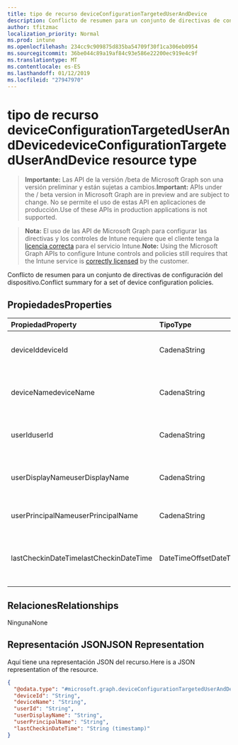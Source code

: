 ```yaml
---
title: tipo de recurso deviceConfigurationTargetedUserAndDevice
description: Conflicto de resumen para un conjunto de directivas de configuración del dispositivo.
author: tfitzmac
localization_priority: Normal
ms.prod: intune
ms.openlocfilehash: 234cc9c909875d835ba54709f30f1ca306eb0954
ms.sourcegitcommit: 36be044c89a19af84c93e586e22200ec919e4c9f
ms.translationtype: MT
ms.contentlocale: es-ES
ms.lasthandoff: 01/12/2019
ms.locfileid: "27947970"
---
```

# <a name="deviceconfigurationtargeteduseranddevice-resource-type"></a><span data-ttu-id="eb145-103">tipo de recurso deviceConfigurationTargetedUserAndDevice</span><span class="sxs-lookup"><span data-stu-id="eb145-103">deviceConfigurationTargetedUserAndDevice resource type</span></span>

> <span data-ttu-id="eb145-104">**Importante:** Las API de la versión /beta de Microsoft Graph son una versión preliminar y están sujetas a cambios.</span><span class="sxs-lookup"><span data-stu-id="eb145-104">**Important:** APIs under the / beta version in Microsoft Graph are in preview and are subject to change.</span></span> <span data-ttu-id="eb145-105">No se permite el uso de estas API en aplicaciones de producción.</span><span class="sxs-lookup"><span data-stu-id="eb145-105">Use of these APIs in production applications is not supported.</span></span>

> <span data-ttu-id="eb145-106">**Nota:** El uso de las API de Microsoft Graph para configurar las directivas y los controles de Intune requiere que el cliente tenga la [licencia correcta](https://go.microsoft.com/fwlink/?linkid=839381) para el servicio Intune.</span><span class="sxs-lookup"><span data-stu-id="eb145-106">**Note:** Using the Microsoft Graph APIs to configure Intune controls and policies still requires that the Intune service is [correctly licensed](https://go.microsoft.com/fwlink/?linkid=839381) by the customer.</span></span>

<span data-ttu-id="eb145-107">Conflicto de resumen para un conjunto de directivas de configuración del dispositivo.</span><span class="sxs-lookup"><span data-stu-id="eb145-107">Conflict summary for a set of device configuration policies.</span></span>
## <a name="properties"></a><span data-ttu-id="eb145-108">Propiedades</span><span class="sxs-lookup"><span data-stu-id="eb145-108">Properties</span></span>
|<span data-ttu-id="eb145-109">Propiedad</span><span class="sxs-lookup"><span data-stu-id="eb145-109">Property</span></span>|<span data-ttu-id="eb145-110">Tipo</span><span class="sxs-lookup"><span data-stu-id="eb145-110">Type</span></span>|<span data-ttu-id="eb145-111">Descripción</span><span class="sxs-lookup"><span data-stu-id="eb145-111">Description</span></span>|
|:---|:---|:---|
|<span data-ttu-id="eb145-112">deviceId</span><span class="sxs-lookup"><span data-stu-id="eb145-112">deviceId</span></span>|<span data-ttu-id="eb145-113">Cadena</span><span class="sxs-lookup"><span data-stu-id="eb145-113">String</span></span>|<span data-ttu-id="eb145-114">El identificador del dispositivo en el registro.</span><span class="sxs-lookup"><span data-stu-id="eb145-114">The id of the device in the checkin.</span></span>|
|<span data-ttu-id="eb145-115">deviceName</span><span class="sxs-lookup"><span data-stu-id="eb145-115">deviceName</span></span>|<span data-ttu-id="eb145-116">Cadena</span><span class="sxs-lookup"><span data-stu-id="eb145-116">String</span></span>|<span data-ttu-id="eb145-117">El nombre del dispositivo en el registro.</span><span class="sxs-lookup"><span data-stu-id="eb145-117">The name of the device in the checkin.</span></span>|
|<span data-ttu-id="eb145-118">userId</span><span class="sxs-lookup"><span data-stu-id="eb145-118">userId</span></span>|<span data-ttu-id="eb145-119">Cadena</span><span class="sxs-lookup"><span data-stu-id="eb145-119">String</span></span>|<span data-ttu-id="eb145-120">El identificador del usuario en el registro.</span><span class="sxs-lookup"><span data-stu-id="eb145-120">The id of the user in the checkin.</span></span>|
|<span data-ttu-id="eb145-121">userDisplayName</span><span class="sxs-lookup"><span data-stu-id="eb145-121">userDisplayName</span></span>|<span data-ttu-id="eb145-122">Cadena</span><span class="sxs-lookup"><span data-stu-id="eb145-122">String</span></span>|<span data-ttu-id="eb145-123">El nombre para mostrar del usuario en el registro</span><span class="sxs-lookup"><span data-stu-id="eb145-123">The display name of the user in the checkin</span></span>|
|<span data-ttu-id="eb145-124">userPrincipalName</span><span class="sxs-lookup"><span data-stu-id="eb145-124">userPrincipalName</span></span>|<span data-ttu-id="eb145-125">Cadena</span><span class="sxs-lookup"><span data-stu-id="eb145-125">String</span></span>|<span data-ttu-id="eb145-126">El UPN del usuario en el registro.</span><span class="sxs-lookup"><span data-stu-id="eb145-126">The UPN of the user in the checkin.</span></span>|
|<span data-ttu-id="eb145-127">lastCheckinDateTime</span><span class="sxs-lookup"><span data-stu-id="eb145-127">lastCheckinDateTime</span></span>|<span data-ttu-id="eb145-128">DateTimeOffset</span><span class="sxs-lookup"><span data-stu-id="eb145-128">DateTimeOffset</span></span>|<span data-ttu-id="eb145-129">Última hora de protección para este par de usuario/dispositivo.</span><span class="sxs-lookup"><span data-stu-id="eb145-129">Last checkin time for this user/device pair.</span></span>|

## <a name="relationships"></a><span data-ttu-id="eb145-130">Relaciones</span><span class="sxs-lookup"><span data-stu-id="eb145-130">Relationships</span></span>
<span data-ttu-id="eb145-131">Ninguna</span><span class="sxs-lookup"><span data-stu-id="eb145-131">None</span></span>
## <a name="json-representation"></a><span data-ttu-id="eb145-132">Representación JSON</span><span class="sxs-lookup"><span data-stu-id="eb145-132">JSON Representation</span></span>
<span data-ttu-id="eb145-133">Aquí tiene una representación JSON del recurso.</span><span class="sxs-lookup"><span data-stu-id="eb145-133">Here is a JSON representation of the resource.</span></span>
<!-- {
  "blockType": "resource",
  "@odata.type": "microsoft.graph.deviceConfigurationTargetedUserAndDevice"
}
-->
``` json
{
  "@odata.type": "#microsoft.graph.deviceConfigurationTargetedUserAndDevice",
  "deviceId": "String",
  "deviceName": "String",
  "userId": "String",
  "userDisplayName": "String",
  "userPrincipalName": "String",
  "lastCheckinDateTime": "String (timestamp)"
}
```






